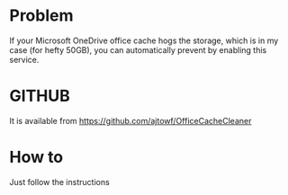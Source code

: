 # Problem

If your Microsoft OneDrive office cache hogs the storage, which is in my case
(for hefty 50GB), you can automatically prevent by enabling this service.

# GITHUB

It is available from https://github.com/ajtowf/OfficeCacheCleaner

# How to

Just follow the instructions
